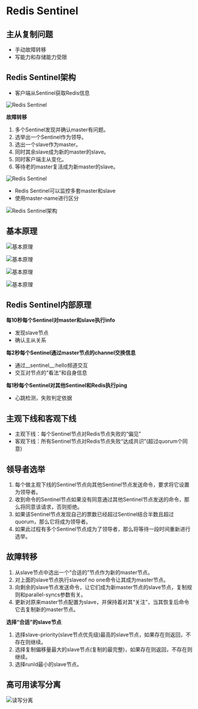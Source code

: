 # Redis Sentinel

## 主从复制问题

- 手动故障转移
- 写能力和存储能力受限

## Redis Sentinel架构

- 客户端从Sentinel获取Redis信息

![Redis Sentinel](assets/8-1.png)

**故障转移**

1. 多个Sentinel发现并确认master有问题。
2. 选举出一个Sentinel作为领导。
3. 选出一个slave作为master。
4. 同时其余slave成为新的master的slave。
5. 同时客户端主从变化。
6. 等待老的master复活成为新master的slave。

![Redis Sentinel](assets/8-2.png)

- Redis Sentinel可以监控多套master和slave
- 使用master-name进行区分

![Redis Sentinel架构](assets/8-3.png)

## 基本原理

![基本原理](assets/8-4.png)

![基本原理](assets/8-5.png)

![基本原理](assets/8-6.png)

![基本原理](assets/8-7.png)

## Redis Sentinel内部原理

**每10秒每个Sentinel对master和slave执行info**

- 发现slave节点
- 确认主从关系

**每2秒每个Sentinel通过master节点的channel交换信息**

- 通过__sentinel__:hello频道交互
- 交互对节点的“看法”和自身信息

**每1秒每个Sentinel对其他Sentinel和Redis执行ping**

- 心跳检测，失败判定依据

## 主观下线和客观下线

- 主观下线：每个Sentinel节点对Redis节点失败的“偏见”
- 客观下线：所有Sentinel节点对Redis节点失败“达成共识”(超过quorum个同意)

## 领导者选举

1. 每个做主观下线的Sentinel节点向其他Sentinel节点发送命令，要求将它设置为领导者。
2. 收到命令的Sentinel节点如果没有同意通过其他Sentinel节点发送的命令，那么将同意该请求，否则拒绝。
3. 如果该Sentinel节点发现自己的票数已经超过Sentinel结合半数且超过quorum，那么它将成为领导者。
4. 如果此过程有多个Sentinel节点成为了领导者，那么将等待一段时间重新进行选举。

## 故障转移

1. 从slave节点中选出一个“合适的”节点作为新的master节点。
2. 对上面的slave节点执行slaveof no one命令让其成为master节点。
3. 向剩余的slave节点发送命令，让它们成为新master节点的slave节点，复制规则和parallel-syncs参数有关。
4. 更新对原来master节点配置为slave，并保持着对其“关注”，当其恢复后命令它去复制新的master节点。

**选择“合适”的slave节点**

1. 选择slave-priority(slave节点优先级)最高的slave节点，如果存在则返回，不存在则继续。
2. 选择复制偏移量最大的slave节点(复制的最完整)，如果存在则返回，不存在则继续。
3. 选择runId最小的slave节点。

## 高可用读写分离

![读写分离](assets/8-8.png)